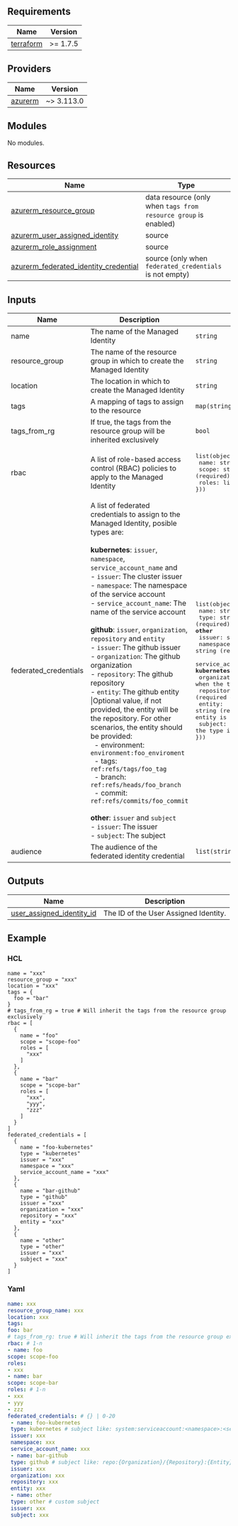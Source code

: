## Requirements

| Name | Version |
|------|---------|
| <a name="requirement_terraform"></a> [terraform](#requirement\_terraform) | >= 1.7.5 |

## Providers

| Name | Version |
|------|---------|
| <a name="provider_azurerm"></a> [azurerm](#provider\_azurerm) | ~> 3.113.0 |

## Modules

No modules.

## Resources

| Name | Type |
|------|------|
| [azurerm_resource_group](https://registry.terraform.io/providers/hashicorp/azurerm/latest/docs/data-sources/resource_group.html) | data resource (only when `tags from resource group` is enabled) |
| [azurerm_user_assigned_identity](https://registry.terraform.io/providers/hashicorp/azurerm/latest/docs/resources/user_assigned_identity) | source |
| [azurerm_role_assignment](https://registry.terraform.io/providers/hashicorp/azurerm/2.62.1/docs/resources/role_assignment) | source |
| [azurerm_federated_identity_credential](https://registry.terraform.io/providers/hashicorp/azurerm/latest/docs/resources/federated_identity_credential) | source (only when `federated_credentials` is not empty) |

## Inputs

| Name | Description | Type | Default | Required |
|------|-------------|------|---------|:--------:|
| name | The name of the Managed Identity | `string` | n/a | yes |
| resource_group | The name of the resource group in which to create the Managed Identity | `string` | n/a | yes |
| location | The location in which to create the Managed Identity | `string` | n/a | yes |
| tags | A mapping of tags to assign to the resource | `map(string)` | n/a | no |
| tags_from_rg | If true, the tags from the resource group will be inherited exclusively | `bool` | `false` | no |
| rbac | A list of role-based access control (RBAC) policies to apply to the Managed Identity | <pre>list(object({<br> name: string (required)<br> scope: string (required)<br> roles: list(string) (required)<br>}))</pre> | n/a | yes |
| federated_credentials | A list of federated credentials to assign to the Managed Identity, posible types are:<br><br>**kubernetes**: `issuer`, `namespace`, `service_account_name` and<br>- `issuer`: The cluster issuer<br>- `namespace`: The namespace of the service account<br>- `service_account_name`: The name of the service account<br><br>**github**: `issuer`, `organization`, `repository` and `entity`<br>- `issuer`: The github issuer<br>- `organization`: The github organization<br>- `repository`: The github repository<br>- `entity`: The github entity \|Optional value, if not provided, the entity will be the repository. For other scenarios, the entity should be provided:<br>&nbsp;&nbsp;- environment: `environment:foo_enviroment`<br>&nbsp;&nbsp;- tags: `ref:refs/tags/foo_tag`<br>&nbsp;&nbsp;- branch: `ref:refs/heads/foo_branch`<br>&nbsp;&nbsp;- commit: `ref:refs/commits/foo_commit`<br><br>**other**: `issuer` and `subject`<br>- `issuer`: The issuer<br>- `subject`: The subject | <pre>list(object({<br> name: string (required)<br> type: string (required) - **kubernetes** \|\| **github** \|\| **other**<br> issuer: string (required)<br> namespace: string (required only when the type is **kubernetes**)<br> service_account_name: string (required only when the type is **kubernetes**)<br> organization: string (required only when the type is **github**)<br> repository: string (required only when the type is **github**)<br> entity: string (required only when the type is **github** and the entity is not the repository)<br> subject: string (required only when the type is **other**)<br>}))</pre> | `[]` | no |
| audience | The audience of the federated identity credential | `list(string)` | `["api://AzureADTokenExchange"]` | no |

## Outputs

| Name | Description |
|------|-------------|
| <a name="output_user_assigned_identity_id"></a> [user_assigned_identity_id](#output\_user\_assigned\_identity\_id) | The ID of the User Assigned Identity. |

## Example

### HCL
```hcl
name = "xxx"
resource_group = "xxx"
location = "xxx"
tags = {
  foo = "bar"
}
# tags_from_rg = true # Will inherit the tags from the resource group exclusively
rbac = [
  {
    name = "foo"
    scope = "scope-foo"
    roles = [
      "xxx"
    ]
  },
  {
    name = "bar"
    scope = "scope-bar"
    roles = [
      "xxx",
      "yyy",
      "zzz"
    ]
  }
]
federated_credentials = [
  {
    name = "foo-kubernetes"
    type = "kubernetes"
    issuer = "xxx"
    namespace = "xxx"
    service_account_name = "xxx"
  },
  {
    name = "bar-github"
    type = "github"
    issuer = "xxx"
    organization = "xxx"
    repository = "xxx"
    entity = "xxx"
  },
  {
    name = "other"
    type = "other"
    issuer = "xxx"
    subject = "xxx"
  }
]
```

### Yaml
```yaml
name: xxx
resource_group_name: xxx
location: xxx
tags:
foo: bar
# tags_from_rg: true # Will inherit the tags from the resource group exclusively
rbac: # 1-n
- name: foo
scope: scope-foo
roles:
- xxx
- name: bar
scope: scope-bar
roles: # 1-n
- xxx
- yyy
- zzz
federated_credentials: # {} | 0-20
 - name: foo-kubernetes
 type: kubernetes # subject like: system:serviceaccount:<namespace>:<serviceaccount>
 issuer: xxx
 namespace: xxx
 service_account_name: xxx
 - name: bar-github
 type: github # subject like: repo:{Organization}/{Repository}:{Entity}
 issuer: xxx
 organization: xxx
 repository: xxx
 entity: xxx
 - name: other
 type: other # custom subject
 issuer: xxx
 subject: xxx
```
